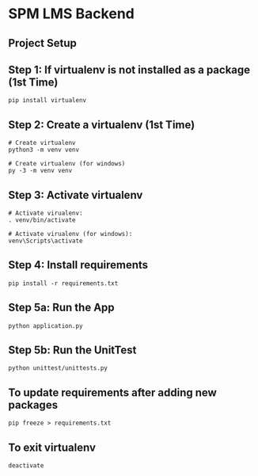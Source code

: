 # SPM LMS Backend
  
## Project Setup
 
## Step 1: If virtualenv is not installed as a package (1st Time)
```
pip install virtualenv
```

## Step 2: Create a virtualenv (1st Time)
```
# Create virtualenv
python3 -m venv venv

# Create virtualenv (for windows)
py -3 -m venv venv
```

## Step 3: Activate virtualenv
```
# Activate virualenv:
. venv/bin/activate

# Activate virualenv (for windows):
venv\Scripts\activate
```

## Step 4: Install requirements
```
pip install -r requirements.txt
```

## Step 5a: Run the App
```
python application.py
```

## Step 5b: Run the UnitTest
```
python unittest/unittests.py
```

## To update requirements after adding new packages
```
pip freeze > requirements.txt 
```

## To exit virtualenv
```
deactivate
```

